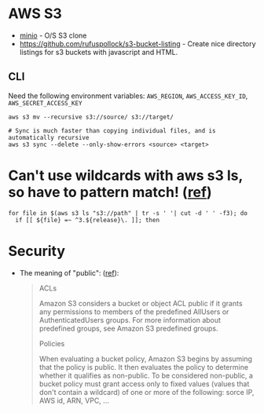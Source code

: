 # AWS S3

* [minio](https://docs.minio.io/) - O/S S3 clone
* <https://github.com/rufuspollock/s3-bucket-listing> - Create nice directory listings for s3 buckets with javascript
  and HTML.

## CLI

Need the following environment variables: `AWS_REGION`, `AWS_ACCESS_KEY_ID`, `AWS_SECRET_ACCESS_KEY`

```shell script
aws s3 mv --recursive s3://source/ s3://target/

# Sync is much faster than copying individual files, and is automatically recursive
aws s3 sync --delete --only-show-errors <source> <target>
```

# Can't use wildcards with aws s3 ls, so have to pattern match! ([ref](https://github.com/aws/aws-cli/issues/3784#issuecomment-517063693))

```shell script
for file in $(aws s3 ls "s3://path" | tr -s ' '| cut -d ' ' -f3); do
  if [[ ${file} =~ ^3.${release}\. ]]; then
```

# Security

* The meaning of "public": ([ref](https://docs.aws.amazon.com/AmazonS3/latest/userguide/access-control-block-public-access.html#access-control-block-public-access-policy-status)):

  > ACLs
  >
  > Amazon S3 considers a bucket or object ACL public if it grants any permissions to members of the predefined AllUsers or AuthenticatedUsers groups. For more information about predefined groups, see Amazon S3 predefined groups.
  >
  > Policies
  >
  > When evaluating a bucket policy, Amazon S3 begins by assuming that the policy is public. It then evaluates the policy to determine whether it qualifies as non-public. To be considered non-public, a bucket policy must grant access only to fixed values (values that don't contain a wildcard) of one or more of the following: sorce IP, AWS id, ARN, VPC, ...